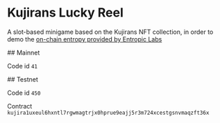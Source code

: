 # Kujirans Lucky Reel

A slot-based minigame based on the Kujirans NFT collection, in order to demo the [on-chain entropy provided by Entropic Labs](https://docs.kujira.app/developers/smart-contracts/entropy-beacon)

## Mainnet

Code id `41`

## Testnet

Code id `450`

Contract `kujira1uxeul6hxntl7rgwmagtrjx0hprue9eajj5r3m724xcestgsnvmaqzft36x`
